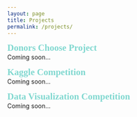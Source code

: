 ```yaml
---
layout: page
title: Projects
permalink: /projects/
---
```

<!-- Donors choose -->
<span style="color:#81D8D0; font-family:Trebuchet MS; font-size:1.5em; font-weight:bold;"> Donors Choose Project </span> <br />
Coming soon...
<br >


<!-- Kaggle competition -->
<span style="color:#81D8D0; font-family:Trebuchet MS; font-size:1.5em; font-weight:bold;"> Kaggle Competition</span> <br />
Coming soon...
<br >

<!-- Data visualization competition -->
<span style="color:#81D8D0; font-family:Trebuchet MS; font-size:1.5em; font-weight:bold;"> Data Visualization Competition</span> <br />
Coming soon...

<br >
